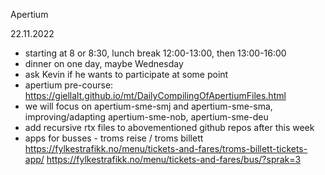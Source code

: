 Apertium

22.11.2022

- starting at 8 or 8:30, lunch break 12:00-13:00, then 13:00-16:00
- dinner on one day, maybe Wednesday
- ask Kevin if he wants to participate at some point
- apertium pre-course:
    https://giellalt.github.io/mt/DailyCompilingOfApertiumFiles.html
- we will focus on apertium-sme-smj and apertium-sme-sma, improving/adapting apertium-sme-nob, apertium-sme-deu
- add recursive rtx files to abovementioned github repos after this week
- apps for busses - troms reise / troms billett
https://fylkestrafikk.no/menu/tickets-and-fares/troms-billett-tickets-app/
https://fylkestrafikk.no/menu/tickets-and-fares/bus/?sprak=3
